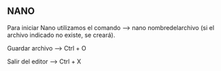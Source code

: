 ## NANO

Para iniciar Nano utilizamos el comando --> nano nombredelarchivo (si el archivo indicado no existe, se creará).

Guardar archivo --> Ctrl + O

Salir del editor --> Ctrl + X
